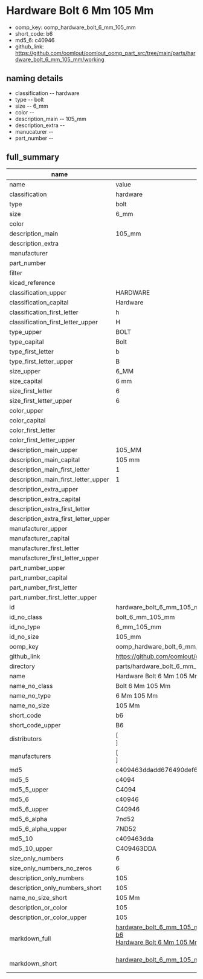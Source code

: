 # Hardware Bolt 6 Mm 105 Mm

  
* oomp_key: oomp_hardware_bolt_6_mm_105_mm 
* short_code: b6
* md5_6: c40946  
* github_link: https://github.com/oomlout/oomlout_oomp_part_src/tree/main/parts/hardware_bolt_6_mm_105_mm/working  
## naming details
* classification -- hardware
* type -- bolt
* size -- 6_mm
* color -- 
* description_main -- 105_mm
* description_extra -- 
* manucaturer -- 
* part_number -- 





## full_summary
| name | value | 
| --- | --- | 
| name | value | 
| classification | hardware | 
| type | bolt | 
| size | 6_mm | 
| color |  | 
| description_main | 105_mm | 
| description_extra |  | 
| manufacturer |  | 
| part_number |  | 
| filter |  | 
| kicad_reference |  | 
| classification_upper | HARDWARE | 
| classification_capital | Hardware | 
| classification_first_letter | h | 
| classification_first_letter_upper | H | 
| type_upper | BOLT | 
| type_capital | Bolt | 
| type_first_letter | b | 
| type_first_letter_upper | B | 
| size_upper | 6_MM | 
| size_capital | 6 mm | 
| size_first_letter | 6 | 
| size_first_letter_upper | 6 | 
| color_upper |  | 
| color_capital |  | 
| color_first_letter |  | 
| color_first_letter_upper |  | 
| description_main_upper | 105_MM | 
| description_main_capital | 105 mm | 
| description_main_first_letter | 1 | 
| description_main_first_letter_upper | 1 | 
| description_extra_upper |  | 
| description_extra_capital |  | 
| description_extra_first_letter |  | 
| description_extra_first_letter_upper |  | 
| manufacturer_upper |  | 
| manufacturer_capital |  | 
| manufacturer_first_letter |  | 
| manufacturer_first_letter_upper |  | 
| part_number_upper |  | 
| part_number_capital |  | 
| part_number_first_letter |  | 
| part_number_first_letter_upper |  | 
| id | hardware_bolt_6_mm_105_mm | 
| id_no_class | bolt_6_mm_105_mm | 
| id_no_type | 6_mm_105_mm | 
| id_no_size | 105_mm | 
| oomp_key | oomp_hardware_bolt_6_mm_105_mm | 
| github_link | https://github.com/oomlout/oomlout_oomp_part_src/tree/main/parts/hardware_bolt_6_mm_105_mm/working | 
| directory | parts/hardware_bolt_6_mm_105_mm | 
| name | Hardware Bolt 6 Mm 105 Mm | 
| name_no_class | Bolt 6 Mm 105 Mm | 
| name_no_type | 6 Mm 105 Mm | 
| name_no_size | 105 Mm | 
| short_code | b6 | 
| short_code_upper | B6 | 
| distributors | [<br>] | 
| manufacturers | [<br>] | 
| md5 | c409463ddadd676490def6d87a7c84d9 | 
| md5_5 | c4094 | 
| md5_5_upper | C4094 | 
| md5_6 | c40946 | 
| md5_6_upper | C40946 | 
| md5_6_alpha | 7nd52 | 
| md5_6_alpha_upper | 7ND52 | 
| md5_10 | c409463dda | 
| md5_10_upper | C409463DDA | 
| size_only_numbers | 6 | 
| size_only_numbers_no_zeros | 6 | 
| description_only_numbers | 105 | 
| description_only_numbers_short | 105 | 
| name_no_size_short | 105 Mm | 
| description_or_color | 105 | 
| description_or_color_upper | 105 | 
| markdown_full | [hardware_bolt_6_mm_105_mm](https://github.com/oomlout/oomlout_oomp_part_src/tree/main/parts/hardware_bolt_6_mm_105_mm/working)<br>[b6](https://github.com/oomlout/oomlout_oomp_part_src/tree/main/parts/hardware_bolt_6_mm_105_mm/working)<br>[Hardware Bolt 6 Mm 105 Mm](https://github.com/oomlout/oomlout_oomp_part_src/tree/main/parts/hardware_bolt_6_mm_105_mm/working)<br><br> | 
| markdown_short | [hardware_bolt_6_mm_105_mm](https://github.com/oomlout/oomlout_oomp_part_src/tree/main/parts/hardware_bolt_6_mm_105_mm/working)<br><br> | 
